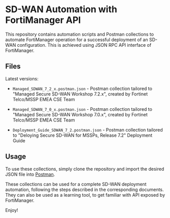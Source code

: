 # SD-WAN Automation with FortiManager API

This repository contains automation scripts and Postman collections to automate FortiManager operation for a successful deployment of an SD-WAN configuration. This is achieved using JSON RPC API interface of FortiManager.

## Files

Latest versions:

- `Managed_SDWAN_7_2_x.postman.json` - Postman collection tailored to "Managed Secure SD-WAN Workshop 7.2.x", created by Fortinet Telco/MSSP EMEA CSE Team

- `Managed_SDWAN_7_0_x.postman.json` - Postman collection tailored to "Managed Secure SD-WAN Workshop 7.0.x", created by Fortinet Telco/MSSP EMEA CSE Team

- `Deployment_Guide_SDWAN_7_2.postman.json` - Postman collection tailored to "Deloying Secure SD-WAN for MSSPs, Release 7.2" Deployment Guide

## Usage

To use these collections, simply clone the repository and import the desired JSON file into [Postman](https://www.postman.com/downloads/).

These collections can be used for a complete SD-WAN deployment automation, following the steps
described in the corresponding documents. They can also be used as a learning tool, to get familiar with API
exposed by FortiManager.

Enjoy!

